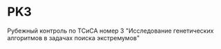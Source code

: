 # PK3
Рубежный контроль по ТСиСА номер 3 "Исследование генетических алгоритмов в задачах поиска экстремумов"

